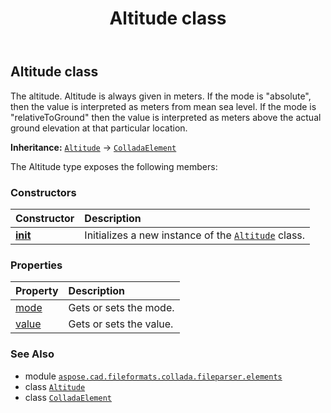 ﻿---
title: Altitude class
second_title: Aspose.CAD for Python via .NET API References
description: 
type: docs
weight: 20
url: /python-net/aspose.cad.fileformats.collada.fileparser.elements/altitude/
is_root: false
---

## Altitude class

The altitude.
Altitude is always given in meters.
If the mode is "absolute", then the value is interpreted as meters from mean sea level.
If the mode is "relativeToGround" then the value is interpreted as meters above the actual ground elevation at that particular location.



**Inheritance:** [`Altitude`](/cad/python-net/aspose.cad.fileformats.collada.fileparser.elements/altitude) → 
[`ColladaElement`](/cad/python-net/aspose.cad.fileformats.collada.fileparser.elements/colladaelement)



The Altitude type exposes the following members:

### Constructors
| Constructor | Description |
| :- | :- |
| [__init__](/cad/python-net/aspose.cad.fileformats.collada.fileparser.elements/altitude/__init__/#) | Initializes a new instance of the [`Altitude`](/cad/python-net/aspose.cad.fileformats.collada.fileparser.elements/altitude) class. |


### Properties
| Property | Description |
| :- | :- |
| [mode](/cad/python-net/aspose.cad.fileformats.collada.fileparser.elements/altitude/mode) | Gets or sets the mode. |
| [value](/cad/python-net/aspose.cad.fileformats.collada.fileparser.elements/altitude/value) | Gets or sets the value. |



### See Also
* module [`aspose.cad.fileformats.collada.fileparser.elements`](..)
* class [`Altitude`](/cad/python-net/aspose.cad.fileformats.collada.fileparser.elements/altitude)
* class [`ColladaElement`](/cad/python-net/aspose.cad.fileformats.collada.fileparser.elements/colladaelement)
